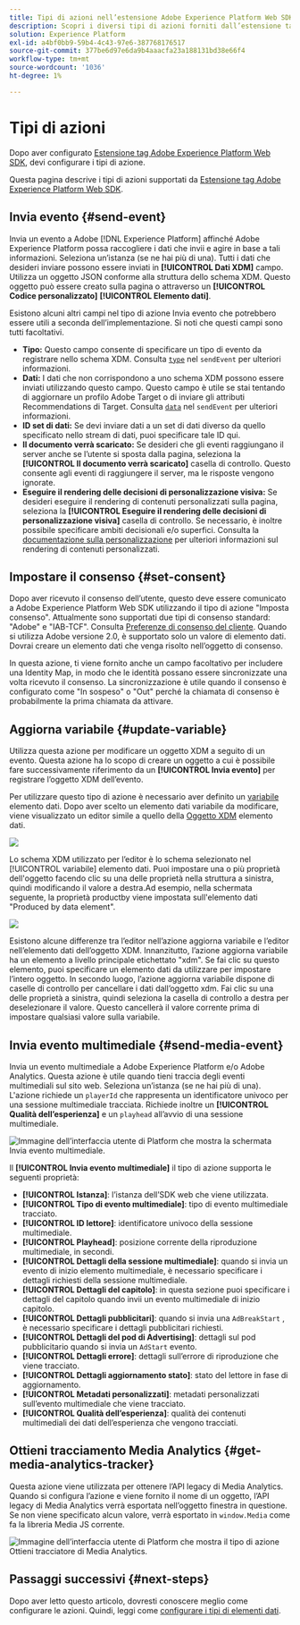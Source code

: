 ```yaml
---
title: Tipi di azioni nell’estensione Adobe Experience Platform Web SDK
description: Scopri i diversi tipi di azioni forniti dall’estensione tag Adobe Experience Platform Web SDK.
solution: Experience Platform
exl-id: a4bf0bb9-59b4-4c43-97e6-387768176517
source-git-commit: 377be6d97e6da9b4aaacfa23a188131bd38e66f4
workflow-type: tm+mt
source-wordcount: '1036'
ht-degree: 1%

---
```



# Tipi di azioni

Dopo aver configurato [Estensione tag Adobe Experience Platform Web SDK](web-sdk-extension-configuration.md), devi configurare i tipi di azione.

Questa pagina descrive i tipi di azioni supportati da [Estensione tag Adobe Experience Platform Web SDK](web-sdk-extension-configuration.md).

## Invia evento {#send-event}

Invia un evento a Adobe [!DNL Experience Platform] affinché Adobe Experience Platform possa raccogliere i dati che invii e agire in base a tali informazioni. Seleziona un’istanza (se ne hai più di una). Tutti i dati che desideri inviare possono essere inviati in **[!UICONTROL Dati XDM]** campo. Utilizza un oggetto JSON conforme alla struttura dello schema XDM. Questo oggetto può essere creato sulla pagina o attraverso un **[!UICONTROL Codice personalizzato]** **[!UICONTROL Elemento dati]**.

Esistono alcuni altri campi nel tipo di azione Invia evento che potrebbero essere utili a seconda dell’implementazione. Si noti che questi campi sono tutti facoltativi.

- **Tipo:** Questo campo consente di specificare un tipo di evento da registrare nello schema XDM. Consulta [`type`](/help/web-sdk/commands/sendevent/type.md) nel `sendEvent` per ulteriori informazioni.
- **Dati:** I dati che non corrispondono a uno schema XDM possono essere inviati utilizzando questo campo. Questo campo è utile se stai tentando di aggiornare un profilo Adobe Target o di inviare gli attributi Recommendations di Target. Consulta [`data`](/help/web-sdk/commands/sendevent/data.md) nel `sendEvent` per ulteriori informazioni.<!--- **Merge ID:** If you would like to specify a merge ID for your event, you can do so in this field. Please note that the solutions downstream are not able to merge your event data at this time. -->
- **ID set di dati:** Se devi inviare dati a un set di dati diverso da quello specificato nello stream di dati, puoi specificare tale ID qui.
- **Il documento verrà scaricato:** Se desideri che gli eventi raggiungano il server anche se l’utente si sposta dalla pagina, seleziona la **[!UICONTROL Il documento verrà scaricato]** casella di controllo. Questo consente agli eventi di raggiungere il server, ma le risposte vengono ignorate.
- **Eseguire il rendering delle decisioni di personalizzazione visiva:** Se desideri eseguire il rendering di contenuti personalizzati sulla pagina, seleziona la **[!UICONTROL Eseguire il rendering delle decisioni di personalizzazione visiva]** casella di controllo. Se necessario, è inoltre possibile specificare ambiti decisionali e/o superfici. Consulta la [documentazione sulla personalizzazione](/help/web-sdk/personalization/rendering-personalization-content.md#automatically-rendering-content) per ulteriori informazioni sul rendering di contenuti personalizzati.

## Impostare il consenso {#set-consent}

Dopo aver ricevuto il consenso dell’utente, questo deve essere comunicato a Adobe Experience Platform Web SDK utilizzando il tipo di azione &quot;Imposta consenso&quot;. Attualmente sono supportati due tipi di consenso standard: &quot;Adobe&quot; e &quot;IAB-TCF&quot;. Consulta [Preferenze di consenso del cliente](/help/web-sdk/consent/supporting-consent.md). Quando si utilizza Adobe versione 2.0, è supportato solo un valore di elemento dati. Dovrai creare un elemento dati che venga risolto nell’oggetto di consenso.

In questa azione, ti viene fornito anche un campo facoltativo per includere una Identity Map, in modo che le identità possano essere sincronizzate una volta ricevuto il consenso. La sincronizzazione è utile quando il consenso è configurato come &quot;In sospeso&quot; o &quot;Out&quot; perché la chiamata di consenso è probabilmente la prima chiamata da attivare.

## Aggiorna variabile {#update-variable}

Utilizza questa azione per modificare un oggetto XDM a seguito di un evento. Questa azione ha lo scopo di creare un oggetto a cui è possibile fare successivamente riferimento da un **[!UICONTROL Invia evento]** per registrare l’oggetto XDM dell’evento.

Per utilizzare questo tipo di azione è necessario aver definito un [variabile](data-element-types.md#variable) elemento dati. Dopo aver scelto un elemento dati variabile da modificare, viene visualizzato un editor simile a quello della [Oggetto XDM](data-element-types.md#xdm-object) elemento dati.

![](assets/update-variable.png)

Lo schema XDM utilizzato per l’editor è lo schema selezionato nel [!UICONTROL variabile] elemento dati. Puoi impostare una o più proprietà dell&#39;oggetto facendo clic su una delle proprietà nella struttura a sinistra, quindi modificando il valore a destra.Ad esempio, nella schermata seguente, la proprietà productby viene impostata sull&#39;elemento dati &quot;Produced by data element&quot;.

![](assets/update-variable-set-property.png)

Esistono alcune differenze tra l’editor nell’azione aggiorna variabile e l’editor nell’elemento dati dell’oggetto XDM. Innanzitutto, l’azione aggiorna variabile ha un elemento a livello principale etichettato &quot;xdm&quot;. Se fai clic su questo elemento, puoi specificare un elemento dati da utilizzare per impostare l’intero oggetto. In secondo luogo, l’azione aggiorna variabile dispone di caselle di controllo per cancellare i dati dall’oggetto xdm. Fai clic su una delle proprietà a sinistra, quindi seleziona la casella di controllo a destra per deselezionare il valore. Questo cancellerà il valore corrente prima di impostare qualsiasi valore sulla variabile.

## Invia evento multimediale {#send-media-event}

Invia un evento multimediale a Adobe Experience Platform e/o Adobe Analytics. Questa azione è utile quando tieni traccia degli eventi multimediali sul sito web. Seleziona un’istanza (se ne hai più di una). L&#39;azione richiede un `playerId` che rappresenta un identificatore univoco per una sessione multimediale tracciata. Richiede inoltre un **[!UICONTROL Qualità dell’esperienza]** e un `playhead` all’avvio di una sessione multimediale.

![Immagine dell’interfaccia utente di Platform che mostra la schermata Invia evento multimediale.](assets/send-media-event.png)

Il **[!UICONTROL Invia evento multimediale]** il tipo di azione supporta le seguenti proprietà:

- **[!UICONTROL Istanza]**: l’istanza dell’SDK web che viene utilizzata.
- **[!UICONTROL Tipo di evento multimediale]**: tipo di evento multimediale tracciato.
- **[!UICONTROL ID lettore]**: identificatore univoco della sessione multimediale.
- **[!UICONTROL Playhead]**: posizione corrente della riproduzione multimediale, in secondi.
- **[!UICONTROL Dettagli della sessione multimediale]**: quando si invia un evento di inizio elemento multimediale, è necessario specificare i dettagli richiesti della sessione multimediale.
- **[!UICONTROL Dettagli del capitolo]**: in questa sezione puoi specificare i dettagli del capitolo quando invii un evento multimediale di inizio capitolo.
- **[!UICONTROL Dettagli pubblicitari]**: quando si invia una `AdBreakStart` , è necessario specificare i dettagli pubblicitari richiesti.
- **[!UICONTROL Dettagli del pod di Advertising]**: dettagli sul pod pubblicitario quando si invia un `AdStart` evento.
- **[!UICONTROL Dettagli errore]**: dettagli sull’errore di riproduzione che viene tracciato.
- **[!UICONTROL Dettagli aggiornamento stato]**: stato del lettore in fase di aggiornamento.
- **[!UICONTROL Metadati personalizzati]**: metadati personalizzati sull’evento multimediale che viene tracciato.
- **[!UICONTROL Qualità dell’esperienza]**: qualità dei contenuti multimediali dei dati dell’esperienza che vengono tracciati.

## Ottieni tracciamento Media Analytics {#get-media-analytics-tracker}

Questa azione viene utilizzata per ottenere l’API legacy di Media Analytics. Quando si configura l’azione e viene fornito il nome di un oggetto, l’API legacy di Media Analytics verrà esportata nell’oggetto finestra in questione. Se non viene specificato alcun valore, verrà esportato in `window.Media` come fa la libreria Media JS corrente.

![Immagine dell’interfaccia utente di Platform che mostra il tipo di azione Ottieni tracciatore di Media Analytics.](assets/get-media-analytics-tracker.png)

## Passaggi successivi {#next-steps}

Dopo aver letto questo articolo, dovresti conoscere meglio come configurare le azioni. Quindi, leggi come [configurare i tipi di elementi dati](data-element-types.md).
